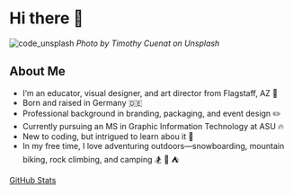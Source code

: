 # Hi there 👋
![code_unsplash](https://github.com/user-attachments/assets/0afb946a-2b67-4f08-b117-216b31768887)
*Photo by Timothy Cuenat on Unsplash*

## About Me
- I’m an educator, visual designer, and art director from Flagstaff, AZ :evergreen_tree:
- Born and raised in Germany :de:  
- Professional background in branding, packaging, and event design :pencil2: 
- Currently pursuing an MS in Graphic Information Technology at ASU :fire: 
- New to coding, but intrigued to learn abou it :high_brightness:
- In my free time, I love adventuring outdoors—snowboarding, mountain biking, rock climbing, and camping :snowboarder: :mountain_bicyclist: ⛺

[GitHub Stats](https://github-readme-stats.vercel.app/api?username=DanielleOC78)
